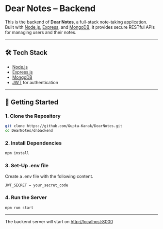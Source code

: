 # Dear Notes – Backend

This is the backend of **Dear Notes**, a full-stack note-taking application.  
Built with [Node.js](https://nodejs.org/), [Express](https://expressjs.com/), and [MongoDB](https://www.mongodb.com/), it provides secure RESTful APIs for managing users and their notes.

---

## 🛠️ Tech Stack

- [Node.js](https://nodejs.org/)
- [Express.js](https://expressjs.com/)
- [MongoDB](https://www.mongodb.com/)
- [JWT](https://jwt.io/) for authentication

---

## 🚀 Getting Started

### 1. Clone the Repository

```bash
git clone https://github.com/Gupta-Kanak/DearNotes.git
cd DearNotes/dnbackend
```

### 2. Install Dependencies

```bash
npm install
```

### 3. Set-Up .env file
Create a .env file with the following content.
```bash
JWT_SECRET = your_secret_code
```

### 4. Run the Server

```bash
npm run start
```
---
The backend server will start on [http://localhost:8000](http://localhost:8000)
